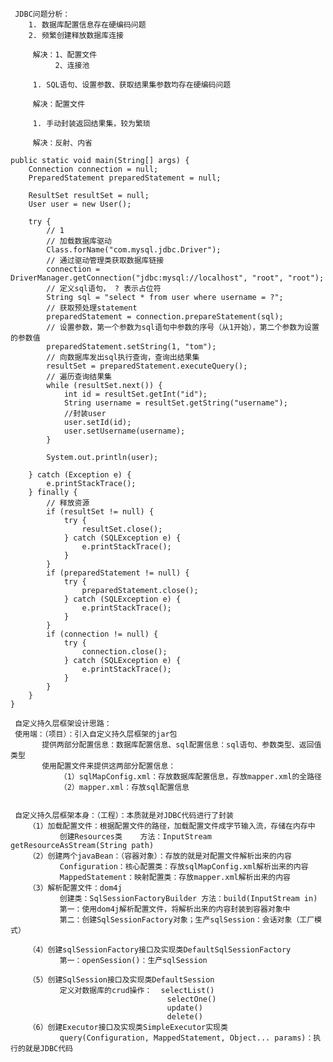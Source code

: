     
	 JDBC问题分析：
	    1. 数据库配置信息存在硬编码问题
	    2. 频繁创建释放数据库连接
	 
	     解决：1、配置文件
	          2、连接池
	 
	     1. SQL语句、设置参数、获取结果集参数均存在硬编码问题
	 
	     解决：配置文件
	
	     1. 手动封装返回结果集，较为繁琐
	 
	     解决：反射、内省
	 
	public static void main(String[] args) {
		Connection connection = null;
		PreparedStatement preparedStatement = null;

		ResultSet resultSet = null;
		User user = new User();

		try {
			// 1
			// 加载数据库驱动
			Class.forName("com.mysql.jdbc.Driver");
			// 通过驱动管理类获取数据库链接
			connection = DriverManager.getConnection("jdbc:mysql://localhost", "root", "root");
			// 定义sql语句， ? 表示占位符
			String sql = "select * from user where username = ?";
			// 获取预处理statement
			preparedStatement = connection.prepareStatement(sql);
			// 设置参数，第一个参数为sql语句中参数的序号（从1开始），第二个参数为设置的参数值
			preparedStatement.setString(1, "tom");
			// 向数据库发出sql执行查询，查询出结果集
			resultSet = preparedStatement.executeQuery();
			// 遍历查询结果集
			while (resultSet.next()) {
				int id = resultSet.getInt("id");
				String username = resultSet.getString("username");
				//封装user
				user.setId(id);
				user.setUsername(username);
			}

			System.out.println(user);

		} catch (Exception e) {
			e.printStackTrace();
		} finally {
			// 释放资源
			if (resultSet != null) {
				try {
					resultSet.close();
				} catch (SQLException e) {
					e.printStackTrace();
				}
			}
			if (preparedStatement != null) {
				try {
					preparedStatement.close();
				} catch (SQLException e) {
					e.printStackTrace();
				}
			}
			if (connection != null) {
				try {
					connection.close();
				} catch (SQLException e) {
					e.printStackTrace();
				}
			}
		}
	}
	
	 自定义持久层框架设计思路：
	 使用端：（项目）：引入自定义持久层框架的jar包
	       提供两部分配置信息：数据库配置信息、sql配置信息：sql语句、参数类型、返回值类型
	       使用配置文件来提供这两部分配置信息：
	           （1）sqlMapConfig.xml：存放数据库配置信息，存放mapper.xml的全路径
	           （2）mapper.xml：存放sql配置信息
	 
	 
	 自定义持久层框架本身：（工程）：本质就是对JDBC代码进行了封装
	    （1）加载配置文件：根据配置文件的路径，加载配置文件成字节输入流，存储在内存中
	           创建Resources类    方法：InputStream getResourceAsStream(String path)
	    （2）创建两个javaBean：（容器对象）：存放的就是对配置文件解析出来的内容
	           Configuration：核心配置类：存放sqlMapConfig.xml解析出来的内容
	           MappedStatement：映射配置类：存放mapper.xml解析出来的内容
	    （3）解析配置文件：dom4j
	           创建类：SqlSessionFactoryBuilder 方法：build(InputStream in)
	           第一：使用dom4j解析配置文件，将解析出来的内容封装到容器对象中
	           第二：创建SqlSessionFactory对象；生产sqlSession：会话对象（工厂模式）
	
	    （4）创建sqlSessionFactory接口及实现类DefaultSqlSessionFactory
	           第一：openSession()：生产sqlSession
	 
	    （5）创建SqlSession接口及实现类DefaultSession
	           定义对数据库的crud操作：  selectList()
	                                   selectOne()
	                                   update()
	                                   delete()
	    （6）创建Executor接口及实现类SimpleExecutor实现类
	           query(Configuration, MappedStatement, Object... params)：执行的就是JDBC代码
